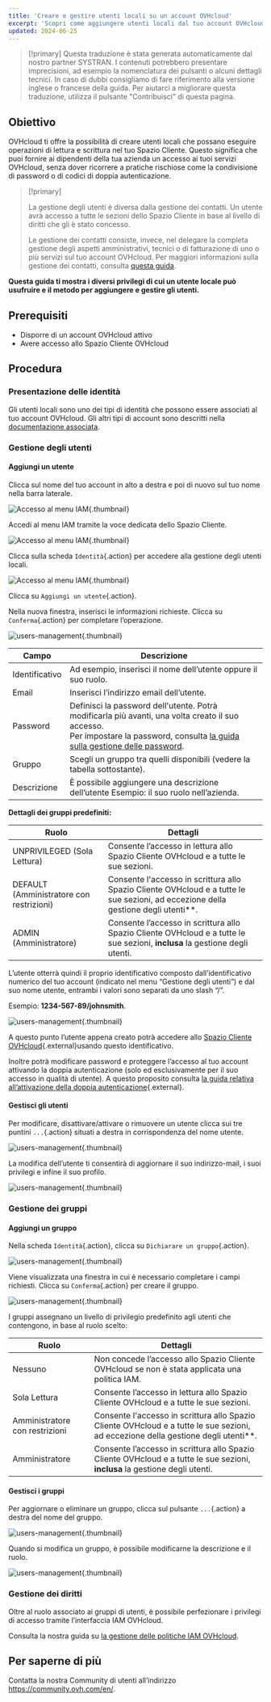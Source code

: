```yaml
---
title: 'Creare e gestire utenti locali su un account OVHcloud'
excerpt: 'Scopri come aggiungere utenti locali dal tuo account OVHcloud'
updated: 2024-06-25
---
```


> [!primary]
> Questa traduzione è stata generata automaticamente dal nostro partner SYSTRAN. I contenuti potrebbero presentare imprecisioni, ad esempio la nomenclatura dei pulsanti o alcuni dettagli tecnici. In caso di dubbi consigliamo di fare riferimento alla versione inglese o francese della guida. Per aiutarci a migliorare questa traduzione, utilizza il pulsante "Contribuisci" di questa pagina.
>

## Obiettivo

OVHcloud ti offre la possibilità di creare utenti locali che possano eseguire operazioni di lettura e scrittura nel tuo Spazio Cliente. Questo significa che puoi fornire ai dipendenti della tua azienda un accesso ai tuoi servizi OVHcloud, senza dover ricorrere a pratiche rischiose come la condivisione di password o di codici di doppia autenticazione.

> [!primary]
>
> La gestione degli utenti è diversa dalla gestione dei contatti. Un utente avrà accesso a tutte le sezioni dello Spazio Cliente in base al livello di diritti che gli è stato concesso.
>
> Le gestione dei contatti consiste, invece, nel delegare la completa gestione degli aspetti amministrativi, tecnici o di fatturazione di uno o più servizi sul tuo account OVHcloud. Per maggiori informazioni sulla gestione dei contatti, consulta [questa guida](/pages/account_and_service_management/account_information/managing_contacts).
>

**Questa guida ti mostra i diversi privilegi di cui un utente locale può usufruire e il metodo per aggiungere e gestire gli utenti.**

## Prerequisiti

- Disporre di un account OVHcloud attivo
- Avere accesso allo Spazio Cliente OVHcloud

## Procedura

### Presentazione delle identità

Gli utenti locali sono uno dei tipi di identità che possono essere associati al tuo account OVHcloud. Gli altri tipi di account sono descritti nella [documentazione associata](/pages/manage_and_operate/iam/identities-management).

### Gestione degli utenti

#### Aggiungi un utente

Clicca sul nome del tuo account in alto a destra e poi di nuovo sul tuo nome nella barra laterale.

![Accesso al menu IAM](images/access_to_the_IAM_menu_01.png){.thumbnail}

Accedi al menu IAM tramite la voce dedicata dello Spazio Cliente.

![Accesso al menu IAM](images/access_to_the_IAM_menu_02.png){.thumbnail}

Clicca sulla scheda `Identità`{.action} per accedere alla gestione degli utenti locali.

![Accesso al menu IAM](images/access_to_the_IAM_menu_03.png){.thumbnail}

Clicca su `Aggiungi un utente`{.action}.

Nella nuova finestra, inserisci le informazioni richieste. Clicca su `Conferma`{.action} per completare l’operazione.

![users-management](images/usersmanagement2.png){.thumbnail}

| Campo | Descrizione |
|--|--|
| Identificativo | Ad esempio, inserisci il nome dell’utente oppure il suo ruolo. |
| Email | Inserisci l’indirizzo email dell’utente. |
| Password | Definisci la password dell'utente. Potrà modificarla più avanti, una volta creato il suo accesso. <br>Per impostare la password, consulta [la guida sulla gestione delle password](/pages/account_and_service_management/account_information/manage-ovh-password). |
| Gruppo | Scegli un gruppo tra quelli disponibili (vedere la tabella sottostante).|
| Descrizione | È possibile aggiungere una descrizione dell’utente Esempio: il suo ruolo nell’azienda. |

**Dettagli dei gruppi predefiniti:**

| Ruolo | Dettagli |
|--|--|
| UNPRIVILEGED (Sola Lettura) | Consente l’accesso in lettura allo Spazio Cliente OVHcloud e a tutte le sue sezioni. |
| DEFAULT (Amministratore con restrizioni) | Consente l'accesso in scrittura allo Spazio Cliente OVHcloud e a tutte le sue sezioni, ad eccezione della gestione degli utenti**. |
| ADMIN (Amministratore) | Consente l’accesso in scrittura allo Spazio Cliente OVHcloud e a tutte le sue sezioni, **inclusa** la gestione degli utenti. |

L’utente otterrà quindi il proprio identificativo composto dall’identificativo numerico del tuo account (indicato nel menu “Gestione degli utenti”) e dal suo nome utente, entrambi i valori sono separati da uno slash “/”.

Esempio: **1234-567-89/johnsmith**.

![users-management](images/usersmanagement3.png){.thumbnail}

A questo punto l’utente appena creato potrà accedere allo [Spazio Cliente OVHcloud](https://www.ovh.com/auth/?action=gotomanager&from=https://www.ovh.it/&ovhSubsidiary=it){.external}usando questo identificativo. 

Inoltre potrà modificare password e proteggere l’accesso al tuo account attivando la doppia autenticazione (solo ed esclusivamente per il suo accesso in qualità di utente). A questo proposito consulta [la guida relativa all’attivazione della doppia autenticazione](/pages/account_and_service_management/account_information/secure-ovhcloud-account-with-2fa){.external}.

#### Gestisci gli utenti

Per modificare, disattivare/attivare o rimuovere un utente clicca sui tre puntini `...`{.action} situati a destra in corrispondenza del nome utente.

![users-management](images/usersmanagement4.png){.thumbnail}

La modifica dell’utente ti consentirà di aggiornare il suo indirizzo-mail, i suoi privilegi e infine il suo profilo.

![users-management](images/usersmanagement6.png){.thumbnail}

### Gestione dei gruppi

#### Aggiungi un gruppo

Nella scheda `Identità`{.action}, clicca su `Dichiarare un gruppo`{.action}.

![users-management](images/usersmanagement7.png){.thumbnail}

Viene visualizzata una finestra in cui è necessario completare i campi richiesti. Clicca su `Conferma`{.action} per creare il gruppo.

![users-management](images/usersmanagement8.png){.thumbnail}

I gruppi assegnano un livello di privilegio predefinito agli utenti che contengono, in base al ruolo scelto:

| Ruolo | Dettagli |
|--|--|
| Nessuno | Non concede l’accesso allo Spazio Cliente OVHcloud se non è stata applicata una politica IAM. |
| Sola Lettura | Consente l’accesso in lettura allo Spazio Cliente OVHcloud e a tutte le sue sezioni. |
| Amministratore con restrizioni | Consente l'accesso in scrittura allo Spazio Cliente OVHcloud e a tutte le sue sezioni, ad eccezione della gestione degli utenti**. |
| Amministratore | Consente l’accesso in scrittura allo Spazio Cliente OVHcloud e a tutte le sue sezioni, **inclusa** la gestione degli utenti. |

#### Gestisci i gruppi

Per aggiornare o eliminare un gruppo, clicca sul pulsante `...`{.action} a destra del nome del gruppo.

![users-management](images/usersmanagement9.png){.thumbnail}

Quando si modifica un gruppo, è possibile modificarne la descrizione e il ruolo.

![users-management](images/usersmanagement10.png){.thumbnail}

### Gestione dei diritti

Oltre al ruolo associato ai gruppi di utenti, è possibile perfezionare i privilegi di accesso tramite l’interfaccia IAM OVHcloud.

Consulta la nostra guida su [la gestione delle politiche IAM OVHcloud](/pages/account_and_service_management/account_information/iam-policy-ui).

## Per saperne di più

Contatta la nostra Community di utenti all’indirizzo <https://community.ovh.com/en/>.